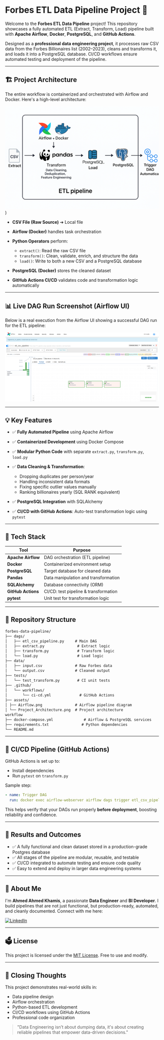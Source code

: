 # Forbes ETL Data Pipeline Project 🚀

Welcome to the **Forbes ETL Data Pipeline** project! This repository showcases a fully automated ETL (Extract, Transform, Load) pipeline built with **Apache Airflow**, **Docker**, **PostgreSQL**, and **GitHub Actions**.

Designed as a **professional data engineering project**, it processes raw CSV data from the Forbes Billionaires list (2002–2023), cleans and transforms it, and loads it into a PostgreSQL database. CI/CD workflows ensure automated testing and deployment of the pipeline.

---

## 🏗️ Project Architecture

The entire workflow is containerized and orchestrated with Airflow and Docker. Here's a high-level architecture:

![Project Architecture](assets/Project_Architecture.png))

* **CSV File (Raw Source)** ➔ Local file
* **Airflow (Docker)** handles task orchestration
* **Python Operators** perform:

  * `extract()`: Read the raw CSV file
  * `transform()`: Clean, validate, enrich, and structure the data
  * `load()`: Write to both a new CSV and a PostgreSQL database
* **PostgreSQL (Docker)** stores the cleaned dataset
* **GitHub Actions CI/CD** validates code and transformation logic automatically

---

## 📊 Live DAG Run Screenshot (Airflow UI)

Below is a real execution from the Airflow UI showing a successful DAG run for the ETL pipeline:

![Airflow DAG Success](assets/Airflow.png)

---

## 💡 Key Features

* ✅ **Fully Automated Pipeline** using Apache Airflow
* ✅ **Containerized Development** using Docker Compose
* ✅ **Modular Python Code** with separate `extract.py`, `transform.py`, `load.py`
* ✅ **Data Cleaning & Transformation**:

  * Dropping duplicates per person/year
  * Handling inconsistent data formats
  * Fixing specific outlier values manually
  * Ranking billionaires yearly (SQL RANK equivalent)
* ✅ **PostgreSQL Integration** with SQLAlchemy
* ✅ **CI/CD with GitHub Actions**: Auto-test transformation logic using `pytest`

---

## 🏑️ Tech Stack

| Tool               | Purpose                               |
| ------------------ | ------------------------------------- |
| **Apache Airflow** | DAG orchestration (ETL pipeline)      |
| **Docker**         | Containerized environment setup       |
| **PostgreSQL**     | Target database for cleaned data      |
| **Pandas**         | Data manipulation and transformation  |
| **SQLAlchemy**     | Database connectivity (ORM)           |
| **GitHub Actions** | CI/CD: test pipeline & transformation |
| **pytest**         | Unit test for transformation logic    |

---

## 📂 Repository Structure

```
forbes-data-pipeline/
├── dags/
│   ├── etl_csv_pipeline.py     # Main DAG
│   ├── extract.py               # Extract logic
│   ├── transform.py             # Transform logic
│   └── load.py                  # Load logic
├── data/
│   ├── input.csv               # Raw Forbes data
│   └── output.csv              # Cleaned output
├── tests/
│   └── test_transform.py        # CI unit tests
├── .github/
│   └── workflows/
│       └── ci-cd.yml             # GitHub Actions 
├── assets/
│ ├── Airflow.png               # Airflow pipeline diagram
│ └── Project_Architecture.png  # Project architecture 
workflow
├── docker-compose.yml              # Airflow & PostgreSQL services
├── requirements.txt               # Python dependencies
└── README.md
```

---

## 🚀 CI/CD Pipeline (GitHub Actions)

GitHub Actions is set up to:

* Install dependencies
* Run `pytest` on `transform.py`

Sample step:

```yaml
- name: Trigger DAG
  run: docker exec airflow-webserver airflow dags trigger etl_csv_pipeline
```

This helps verify that your DAGs run properly **before deployment**, boosting reliability and confidence.

---

## 🥇 Results and Outcomes

* ✅ A fully functional and clean dataset stored in a production-grade Postgres database
* ✅ All stages of the pipeline are modular, reusable, and testable
* ✅ CI/CD integrated to automate testing and ensure code quality
* ✅ Easy to extend and deploy in larger data engineering systems

---

## 🙌 About Me

I'm **Ahmed Ahmed Khamis**, a passionate **Data Engineer** and **BI Developer**. I build pipelines that are not just functional, but production-ready, automated, and cleanly documented. Connect with me here:

[![LinkedIn](https://img.shields.io/badge/LinkedIn-0077B5?style=for-the-badge\&logo=linkedin\&logoColor=white)](https://linkedin.com/in/ahmed-khamis221)

---

## 🗳️ License

This project is licensed under the [MIT License](LICENSE). Free to use and modify.

---

## 🌟 Closing Thoughts

This project demonstrates real-world skills in:

* Data pipeline design
* Airflow orchestration
* Python-based ETL development
* CI/CD workflows using GitHub Actions
* Professional code organization

> "Data Engineering isn’t about dumping data, it's about creating reliable pipelines that empower data-driven decisions."

